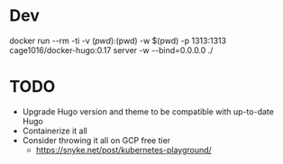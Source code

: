
Dev
===

docker run --rm -ti -v $(pwd):$(pwd) -w $(pwd) -p 1313:1313 cage1016/docker-hugo:0.17 server -w --bind=0.0.0.0 ./


TODO
====

- Upgrade Hugo version and theme to be compatible with up-to-date Hugo
- Containerize it all
- Consider throwing it all on GCP free tier
  - https://snyke.net/post/kubernetes-playground/
 
